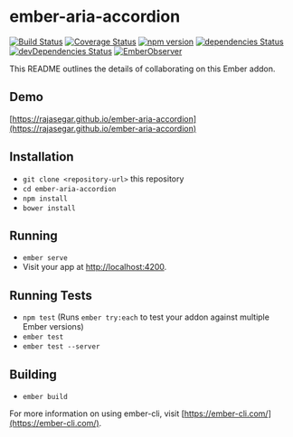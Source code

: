 # ember-aria-accordion
[![Build Status](https://travis-ci.org/rajasegar/ember-aria-accordion.svg?branch=master)](https://travis-ci.org/rajasegar/ember-aria-accordion) 
[![Coverage Status](https://coveralls.io/repos/github/rajasegar/ember-aria-accordion/badge.svg?branch=master)](https://coveralls.io/github/rajasegar/ember-aria-accordion?branch=master)
[![npm version](http://img.shields.io/npm/v/ember-aria-accordion.svg?style=flat)](https://npmjs.org/package/ember-aria-accordion "View this project on npm")
[![dependencies Status](https://david-dm.org/rajasegar/ember-aria-accordion/status.svg)](https://david-dm.org/rajasegar/ember-aria-accordion)
[![devDependencies Status](https://david-dm.org/rajasegar/ember-aria-accordion/dev-status.svg)](https://david-dm.org/rajasegar/ember-aria-accordion?type=dev)
[![EmberObserver](http://emberobserver.com/badges/ember-aria-accordion.svg?branch=master)](http://emberobserver.com/addons/ember-aria-accordion)


This README outlines the details of collaborating on this Ember addon.

## Demo
[https://rajasegar.github.io/ember-aria-accordion](https://rajasegar.github.io/ember-aria-accordion)

## Installation

* `git clone <repository-url>` this repository
* `cd ember-aria-accordion`
* `npm install`
* `bower install`

## Running

* `ember serve`
* Visit your app at [http://localhost:4200](http://localhost:4200).

## Running Tests

* `npm test` (Runs `ember try:each` to test your addon against multiple Ember versions)
* `ember test`
* `ember test --server`

## Building

* `ember build`

For more information on using ember-cli, visit [https://ember-cli.com/](https://ember-cli.com/).
